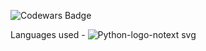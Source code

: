 ![Codewars Badge](https://www.codewars.com/users/rodinopps/badges/large)

Languages used - ![Python-logo-notext svg](https://github.com/user-attachments/assets/ddaeade9-8441-4e3e-a97a-3c5e369d45f7)
